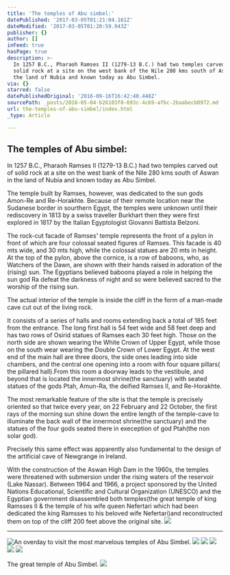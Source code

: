 ```yaml
---
title: 'The temples of Abu simbel:'
datePublished: '2017-03-05T01:21:04.161Z'
dateModified: '2017-03-05T01:20:59.943Z'
publisher: {}
author: []
inFeed: true
hasPage: true
description: >-
  In 1257 B.C., Pharaoh Ramses II (1279-13 B.C.) had two temples carved out of
  solid rock at a site on the west bank of the Nile 280 kms south of Aswan in
  the land of Nubia and known today as Abu Simbel.
via: {}
starred: false
datePublishedOriginal: '2016-09-16T16:42:40.448Z'
sourcePath: _posts/2016-05-04-b26103f8-693c-4c69-afbc-2baabecb0972.md
url: the-temples-of-abu-simbel/index.html
_type: Article

---
```

## **The temples of Abu simbel:**

In 1257 B.C., Pharaoh Ramses II (1279-13 B.C.) had two temples carved out of solid rock at a site on the west bank of the Nile 280 kms south of Aswan in the land of Nubia and known today as Abu Simbel.

The temple built by Ramses, however, was dedicated to the sun gods Amon-Re and Re-Horakhte. Because of their remote location near the Sudanese border in sourthern Egypt, the temples were unknown until their rediscovery in 1813 by a swiss traveller Burkhart then they were first explored in 1817 by the Italian Egyptologist Giovanni Battista Belzoni.

The rock-cut facade of Ramses' temple represents the front of a pylon in front of which are four colossal seated figures of Ramses. This facade is 40 mts wide, and 30 mts high, while the colossal statues are 20 mts in height. At the top of the pylon, above the cornice, is a row of baboons, who, as Watchers of the Dawn, are shown with their hands raised in adoration of the (rising) sun. The Egyptians believed baboons played a role in helping the sun god Ra defeat the darkness of night and so were believed sacred to the worship of the rising sun.

The actual interior of the temple is inside the cliff in the form of a man-made cave cut out of the living rock.

It consists of a series of halls and rooms extending back a total of 185 feet from the entrance. The long first hall is 54 feet wide and 58 feet deep and has two rows of Osirid statues of Ramses each 30 feet high. Those on the north side are shown wearing the White Crown of Upper Egypt, while those on the south wear wearing the Double Crown of Lower Egypt. At the west end of the main hall are three doors, the side ones leading into side chambers, and the central one opening into a room with four square pillars( the pillared hall).From this room a doorway leads to the vestibule, and beyond that is located the innermost shrine(the sanctuary) with seated statues of the gods Ptah, Amun-Ra, the deified Ramses II, and Re-Horakhte.

The most remarkable feature of the site is that the temple is precisely oriented so that twice every year, on 22 February and 22 October, the first rays of the morning sun shine down the entire length of the temple-cave to illuminate the back wall of the innermost shrine(the sanctuary) and the statues of the four gods seated there in exeception of god Ptah(the non solar god).

Precisely this same effect was apparently also fundamental to the design of the artificial cave of Newgrange in Ireland.

With the construction of the Aswan High Dam in the 1960s, the temples were threatened with submersion under the rising waters of the reservoir (Lake Nassar). Between 1964 and 1966, a project sponsored by the United Nations Educational, Scientific and Cultural Organization (UNESCO) and the Egyptian government disassembled both temples(the great temple of king Ramsses II & the temple of his wife queen Nefertari which had been dedicated the king Ramsses to his beloved wife Nefertari)and reconstructed them on top of the cliff 200 feet above the original site.
![](https://the-grid-user-content.s3-us-west-2.amazonaws.com/b2e7468c-7d8c-4166-a70c-2162a756b920.jpg)

---

![An overday to visit the most marvelous temples of Abu Simbel. ](https://the-grid-user-content.s3-us-west-2.amazonaws.com/6325f459-2c39-4814-b970-21633028c671.jpg)
![](https://the-grid-user-content.s3-us-west-2.amazonaws.com/294560e2-f557-406d-829c-1bd840cb2774.jpg)
![](https://the-grid-user-content.s3-us-west-2.amazonaws.com/d0dbd4d7-22dc-4343-bb0c-fc60a75ca01d.jpg)
![](https://the-grid-user-content.s3-us-west-2.amazonaws.com/4af1d37b-e31c-4e80-bae7-78e209b69e37.jpg)
![](https://the-grid-user-content.s3-us-west-2.amazonaws.com/eb05a744-33b8-4be6-98b4-9ec9005217f5.jpg)
![](https://the-grid-user-content.s3-us-west-2.amazonaws.com/384a76bf-0526-4b4f-8317-4dcfec461d12.jpg)

The great temple of Abu Simbel.
![](https://the-grid-user-content.s3-us-west-2.amazonaws.com/6ac6a995-6be8-4705-ab1f-73daf8c814a5.jpg)